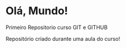 # Olá, Mundo!
 Primeiro Repositorio curso GIT e GITHUB

Repositório criado durante uma aula do curso!